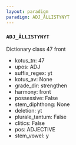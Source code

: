 ```yaml
---
layout: paradigm
paradigm: ADJ_ÄLLISTYNYT
---
```

### ` ADJ_ÄLLISTYNYT `

Dictionary class 47 front
* kotus_tn: 47
* upos: ADJ
* suffix_regex: yt
* kotus_av: None
* grade_dir: strengthen
* harmony: front
* possessive: False
* stem_diphthong: None
* deletion: yt
* plurale_tantum: False
* clitics: False
* pos: ADJECTIVE
* stem_vowel: y
